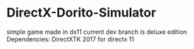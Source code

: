 # DirectX-Dorito-Simulator
simple game made in dx11 current dev branch is deluxe edition
Dependencies: DirectXTK 2017 for directx 11
